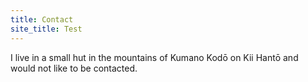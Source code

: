 ```yaml
---
title: Contact 
site_title: Test
---
```


I live in a small hut in the mountains of Kumano Kodō on Kii Hantō and would not
like to be contacted.
